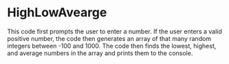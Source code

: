 # HighLowAvearge
This code first prompts the user to enter a number. If the user enters a valid positive number, the code then generates an array of that many random integers between -100 and 1000. The code then finds the lowest, highest, and average numbers in the array and prints them to the console.
